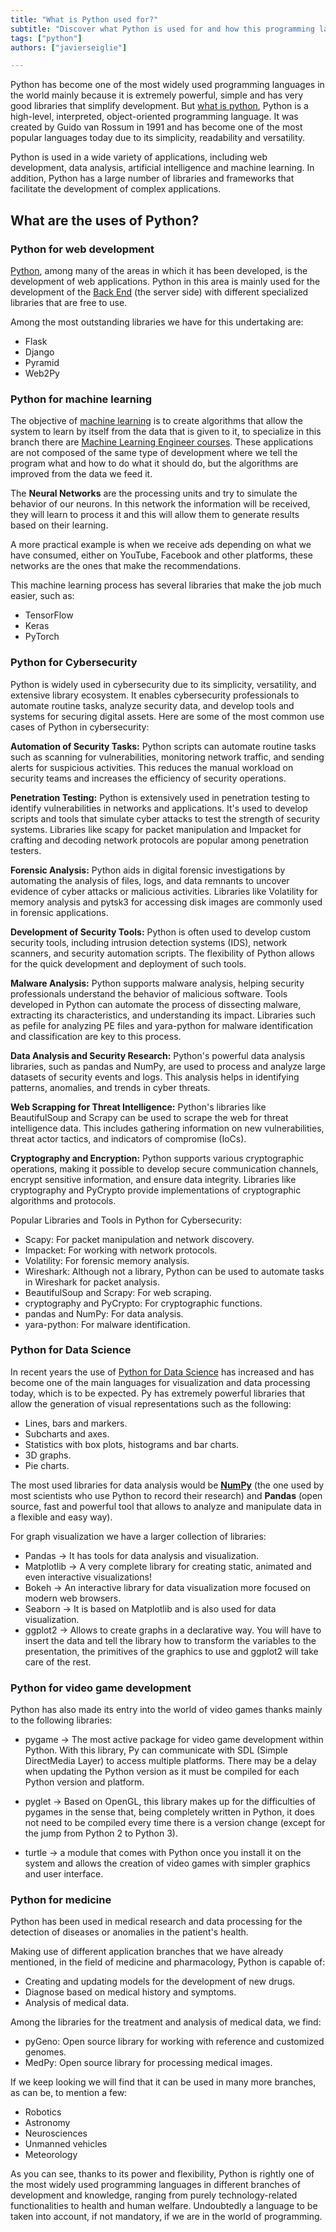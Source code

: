 ```yaml
---
title: "What is Python used for?"
subtitle: "Discover what Python is used for and how this programming language is used in artificial intelligence, data analysis, web development, and more."
tags: ["python"]
authors: ["javierseiglie"]

---
```


Python has become one of the most widely used programming languages in the world mainly because it is extremely powerful, simple and has very good libraries that simplify development. But [what is python](https://4geeks.com/lesson/intro-to-python), Python is a high-level, interpreted, object-oriented programming language. It was created by Guido van Rossum in 1991 and has become one of the most popular languages today due to its simplicity, readability and versatility. 

Python is used in a wide variety of applications, including web development, data analysis, artificial intelligence and machine learning. In addition, Python has a large number of libraries and frameworks that facilitate the development of complex applications.

## What are the uses of Python?

### Python for web development 

[Python](https://4geeks.com/technology/python), among many of the areas in which it has been developed, is the development of web applications. Python in this area is mainly used for the development of the [Back End](https://4geeks.com/lesson/backend-developer) (the server side) with different specialized libraries that are free to use.     

Among the most outstanding libraries we have for this undertaking are: 

- Flask 
- Django 
- Pyramid 
- Web2Py 

### Python for machine learning 

The objective of [machine learning](https://4geeksacademy.com/us/coding-bootcamps/datascience-machine-learning) is to create algorithms that allow the system to learn by itself from the data that is given to it, to specialize in this branch there are [Machine Learning Engineer courses](https://4geeksacademy.com/us/coding-bootcamps/datascience-machine-learning?lang=en). These applications are not composed of the same type of development where we tell the program what and how to do what it should do, but the algorithms are improved from the data we feed it.  

The **Neural Networks** are the processing units and try to simulate the behavior of our neurons. In this network the information will be received, they will learn to process it and this will allow them to generate results based on their learning.  

A more practical example is when we receive ads depending on what we have consumed, either on YouTube, Facebook and other platforms, these networks are the ones that make the recommendations. 

This machine learning process has several libraries that make the job much easier, such as:

- TensorFlow 
- Keras 
- PyTorch

### Python for Cybersecurity


Python is widely used in cybersecurity due to its simplicity, versatility, and extensive library ecosystem. It enables cybersecurity professionals to automate routine tasks, analyze security data, and develop tools and systems for securing digital assets. Here are some of the most common use cases of Python in cybersecurity:

**Automation of Security Tasks:** Python scripts can automate routine tasks such as scanning for vulnerabilities, monitoring network traffic, and sending alerts for suspicious activities. This reduces the manual workload on security teams and increases the efficiency of security operations.

**Penetration Testing:** Python is extensively used in penetration testing to identify vulnerabilities in networks and applications. It's used to develop scripts and tools that simulate cyber attacks to test the strength of security systems. Libraries like scapy for packet manipulation and Impacket for crafting and decoding network protocols are popular among penetration testers.

**Forensic Analysis:** Python aids in digital forensic investigations by automating the analysis of files, logs, and data remnants to uncover evidence of cyber attacks or malicious activities. Libraries like Volatility for memory analysis and pytsk3 for accessing disk images are commonly used in forensic applications.

**Development of Security Tools:** Python is often used to develop custom security tools, including intrusion detection systems (IDS), network scanners, and security automation scripts. The flexibility of Python allows for the quick development and deployment of such tools.

**Malware Analysis:** Python supports malware analysis, helping security professionals understand the behavior of malicious software. Tools developed in Python can automate the process of dissecting malware, extracting its characteristics, and understanding its impact. Libraries such as pefile for analyzing PE files and yara-python for malware identification and classification are key to this process.

**Data Analysis and Security Research:** Python's powerful data analysis libraries, such as pandas and NumPy, are used to process and analyze large datasets of security events and logs. This analysis helps in identifying patterns, anomalies, and trends in cyber threats.

**Web Scrapping for Threat Intelligence:** Python's libraries like BeautifulSoup and Scrapy can be used to scrape the web for threat intelligence data. This includes gathering information on new vulnerabilities, threat actor tactics, and indicators of compromise (IoCs).

**Cryptography and Encryption:** Python supports various cryptographic operations, making it possible to develop secure communication channels, encrypt sensitive information, and ensure data integrity. Libraries like cryptography and PyCrypto provide implementations of cryptographic algorithms and protocols.

Popular Libraries and Tools in Python for Cybersecurity:

- Scapy: For packet manipulation and network discovery.
- Impacket: For working with network protocols.
- Volatility: For forensic memory analysis.
- Wireshark: Although not a library, Python can be used to automate tasks in Wireshark for packet analysis.
- BeautifulSoup and Scrapy: For web scraping.
- cryptography and PyCrypto: For cryptographic functions.
- pandas and NumPy: For data analysis.
- yara-python: For malware identification.

### Python for Data Science 

In recent years the use of [Python for Data Science](https://4geeks.com/lesson/python-for-datascience) has increased and has become one of the main languages for visualization and data processing today, which is to be expected. Py has extremely powerful libraries that allow the generation of visual representations such as the following: 

- Lines, bars and markers.
- Subcharts and axes.
- Statistics with box plots, histograms and bar charts.
- 3D graphs.
- Pie charts.  

The most used libraries for data analysis would be **[NumPy](https://numpy.org/)** (the one used by most scientists who use Python to record their research) and **Pandas** (open source, fast and powerful tool that allows to analyze and manipulate data in a flexible and easy way). 

For graph visualization we have a larger collection of libraries: 

- Pandas -> It has tools for data analysis and visualization.
- Matplotlib -> A very complete library for creating static, animated and even interactive visualizations!
- Bokeh -> An interactive library for data visualization more focused on modern web browsers.
- Seaborn -> It is based on Matplotlib and is also used for data visualization.
- ggplot2 -> Allows to create graphs in a declarative way. You will have to insert the data and tell the library how to transform the variables to the presentation, the primitives of the graphics to use and ggplot2 will take care of the rest.

### Python for video game development

Python has also made its entry into the world of video games thanks mainly to the following libraries: 

- pygame -> The most active package for video game development within Python. With this library, Py can communicate with SDL (Simple DirectMedia Layer) to access multiple platforms. There may be a delay when updating the Python version as it must be compiled for each Python version and platform. 

- pyglet -> Based on OpenGL, this library makes up for the difficulties of pygames in the sense that, being completely written in Python, it does not need to be compiled every time there is a version change (except for the jump from Python 2 to Python 3). 

- turtle -> a module that comes with Python once you install it on the system and allows the creation of video games with simpler graphics and user interface.  

### Python for medicine 

Python has been used in medical research and data processing for the detection of diseases or anomalies in the patient's health. 

Making use of different application branches that we have already mentioned, in the field of medicine and pharmacology, Python is capable of: 

- Creating and updating models for the development of new drugs. 
- Diagnose based on medical history and symptoms.
- Analysis of medical data.

Among the libraries for the treatment and analysis of medical data, we find: 

- pyGeno: Open source library for working with reference and customized genomes.
- MedPy: Open source library for processing medical images.

If we keep looking we will find that it can be used in many more branches, as can be, to mention a few:

- Robotics
- Astronomy
- Neurosciences
- Unmanned vehicles
- Meteorology

As you can see, thanks to its power and flexibility, Python is rightly one of the most widely used programming languages in different branches of development and knowledge, ranging from purely technology-related functionalities to health and human welfare. Undoubtedly a language to be taken into account, if not mandatory, if we are in the world of programming.
